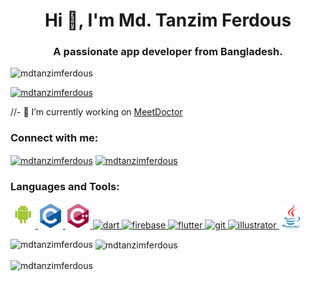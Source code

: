<h1 align="center">Hi 👋, I'm Md. Tanzim Ferdous</h1>
<h3 align="center">A passionate app developer from Bangladesh.</h3>

<p align="left"> <img src="https://komarev.com/ghpvc/?username=mdtanzimferdous&label=Profile%20views&color=0e75b6&style=flat" alt="mdtanzimferdous" /> </p>

<p align="left"> <a href="https://github.com/ryo-ma/github-profile-trophy"><img src="https://github-profile-trophy.vercel.app/?username=mdtanzimferdous" alt="mdtanzimferdous" /></a> </p>

//- 🔭 I’m currently working on [MeetDoctor](https://github.com/MdTanzimFerdous/Meet-Doctor-Project)

<h3 align="left">Connect with me:</h3>
<p align="left">
<a href="https://fb.com/mdtanzimferdous" target="blank"><img align="center" src="https://raw.githubusercontent.com/rahuldkjain/github-profile-readme-generator/master/src/images/icons/Social/facebook.svg" alt="mdtanzimferdous" height="30" width="40" /></a>
<a href="https://codeforces.com/profile/mdtanzimferdous" target="blank"><img align="center" src="https://cdn.jsdelivr.net/npm/simple-icons@3.0.1/icons/codeforces.svg" alt="mdtanzimferdous" height="30" width="40" /></a>
</p>

<h3 align="left">Languages and Tools:</h3>
<p align="left"> <a href="https://developer.android.com" target="_blank"> <img src="https://raw.githubusercontent.com/devicons/devicon/master/icons/android/android-original-wordmark.svg" alt="android" width="40" height="40"/> </a> <a href="https://www.cprogramming.com/" target="_blank"> <img src="https://raw.githubusercontent.com/devicons/devicon/master/icons/c/c-original.svg" alt="c" width="40" height="40"/> </a> <a href="https://www.w3schools.com/cpp/" target="_blank"> <img src="https://raw.githubusercontent.com/devicons/devicon/master/icons/cplusplus/cplusplus-original.svg" alt="cplusplus" width="40" height="40"/> </a> <a href="https://dart.dev" target="_blank"> <img src="https://www.vectorlogo.zone/logos/dartlang/dartlang-icon.svg" alt="dart" width="40" height="40"/> </a> <a href="https://firebase.google.com/" target="_blank"> <img src="https://www.vectorlogo.zone/logos/firebase/firebase-icon.svg" alt="firebase" width="40" height="40"/> </a> <a href="https://flutter.dev" target="_blank"> <img src="https://www.vectorlogo.zone/logos/flutterio/flutterio-icon.svg" alt="flutter" width="40" height="40"/> </a> <a href="https://git-scm.com/" target="_blank"> <img src="https://www.vectorlogo.zone/logos/git-scm/git-scm-icon.svg" alt="git" width="40" height="40"/> </a> <a href="https://www.adobe.com/in/products/illustrator.html" target="_blank"> <img src="https://www.vectorlogo.zone/logos/adobe_illustrator/adobe_illustrator-icon.svg" alt="illustrator" width="40" height="40"/> </a> <a href="https://www.java.com" target="_blank"> <img src="https://raw.githubusercontent.com/devicons/devicon/master/icons/java/java-original.svg" alt="java" width="40" height="40"/> </a> </p>

<p><img align="left" src="https://github-readme-stats.vercel.app/api/top-langs?username=mdtanzimferdous&show_icons=true&locale=en&layout=compact" alt="mdtanzimferdous" /></p>

<p>&nbsp;<img align="center" src="https://github-readme-stats.vercel.app/api?username=mdtanzimferdous&show_icons=true&locale=en" alt="mdtanzimferdous" /></p>

<p><img align="center" src="https://github-readme-streak-stats.herokuapp.com/?user=mdtanzimferdous&" alt="mdtanzimferdous" /></p>
